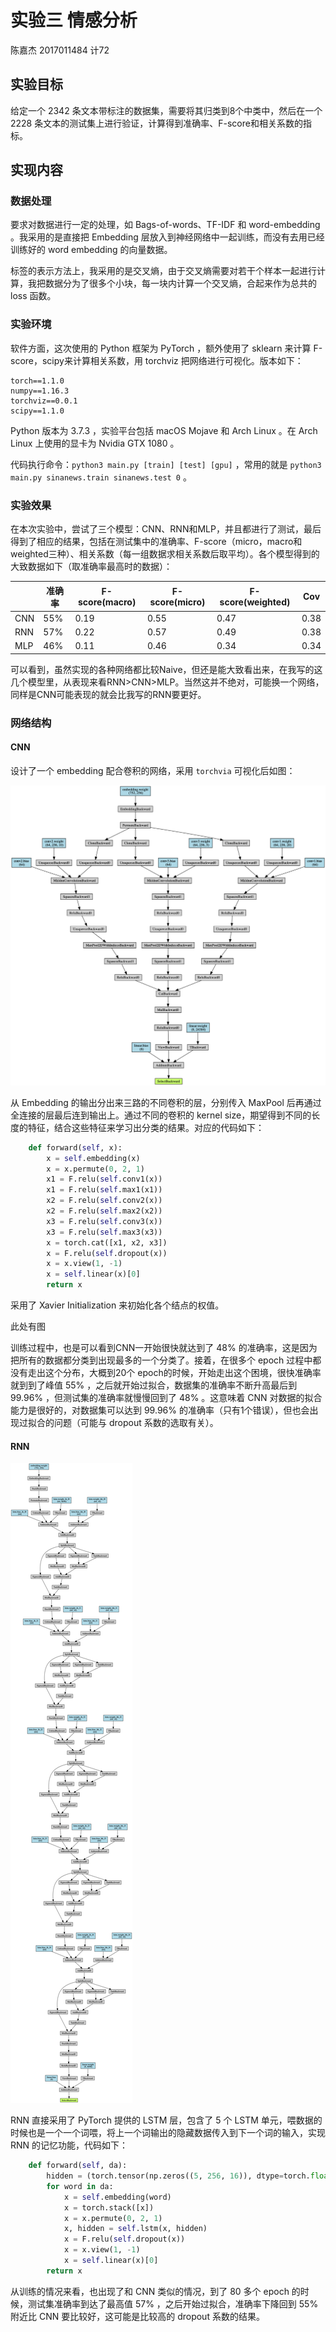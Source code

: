 # 实验三 情感分析

陈嘉杰 2017011484 计72

## 实验目标

给定一个 2342 条文本带标注的数据集，需要将其归类到8个中类中，然后在一个 2228 条文本的测试集上进行验证，计算得到准确率、F-score和相关系数的指标。

## 实现内容

### 数据处理

要求对数据进行一定的处理，如 Bags-of-words、TF-IDF 和 word-embedding 。我采用的是直接把 Embedding 层放入到神经网络中一起训练，而没有去用已经训练好的 word embedding 的向量数据。

标签的表示方法上，我采用的是交叉熵，由于交叉熵需要对若干个样本一起进行计算，我把数据分为了很多个小块，每一块内计算一个交叉熵，合起来作为总共的 loss 函数。

### 实验环境

软件方面，这次使用的 Python 框架为 PyTorch ，额外使用了 sklearn 来计算 F-score，scipy来计算相关系数，用 torchviz 把网络进行可视化。版本如下：

```
torch==1.1.0
numpy==1.16.3
torchviz==0.0.1
scipy==1.1.0
```

Python 版本为 3.7.3 ，实验平台包括 macOS Mojave 和 Arch Linux 。在 Arch Linux 上使用的显卡为 Nvidia GTX 1080 。

代码执行命令：`python3 main.py [train] [test] [gpu]` ，常用的就是 `python3 main.py sinanews.train sinanews.test 0` 。

### 实验效果

在本次实验中，尝试了三个模型：CNN、RNN和MLP，并且都进行了测试，最后得到了相应的结果，包括在测试集中的准确率、F-score（micro，macro和weighted三种）、相关系数（每一组数据求相关系数后取平均）。各个模型得到的大致数据如下（取准确率最高时的数据）：



|      | 准确率 | F-score(macro) | F-score(micro) | F-score(weighted) | Cov  |
| ---- | ------ | -------------- | -------------- | ----------------- | ---- |
| CNN  | 55%    | 0.19           | 0.55           | 0.47              | 0.38 |
| RNN  | 57%    | 0.22           | 0.57           | 0.49              | 0.38 |
| MLP  | 46%    | 0.11           | 0.46           | 0.34              | 0.34 |

可以看到，虽然实现的各种网络都比较Naive，但还是能大致看出来，在我写的这几个模型里，从表现来看RNN>CNN>MLP。当然这并不绝对，可能换一个网络，同样是CNN可能表现的就会比我写的RNN要更好。

### 网络结构

#### CNN

设计了一个 embedding 配合卷积的网络，采用 `torchvia` 可视化后如图：

![](cnn.png)

从 Embedding 的输出分出来三路的不同卷积的层，分别传入 MaxPool 后再通过全连接的层最后连到输出上。通过不同的卷积的 kernel size，期望得到不同的长度的特征，结合这些特征来学习出分类的结果。对应的代码如下：

```python
    def forward(self, x):
        x = self.embedding(x)
        x = x.permute(0, 2, 1)
        x1 = F.relu(self.conv1(x))
        x1 = F.relu(self.max1(x1))
        x2 = F.relu(self.conv2(x))
        x2 = F.relu(self.max2(x2))
        x3 = F.relu(self.conv3(x))
        x3 = F.relu(self.max3(x3))
        x = torch.cat([x1, x2, x3])
        x = F.relu(self.dropout(x))
        x = x.view(1, -1)
        x = self.linear(x)[0]
        return x
```

采用了 Xavier Initialization 来初始化各个结点的权值。

此处有图

训练过程中，也是可以看到CNN一开始很快就达到了 48% 的准确率，这是因为把所有的数据都分类到出现最多的一个分类了。接着，在很多个 epoch 过程中都没有走出这个分布，大概到20个 epoch的时候，开始走出这个困境，很快准确率就到到了峰值 55% ，之后就开始过拟合，数据集的准确率不断升高最后到 99.96% ，但测试集的准确率就慢慢回到了 48% 。这意味着 CNN 对数据的拟合能力是很好的，对数据集可以达到 99.96% 的准确率（只有1个错误），但也会出现过拟合的问题（可能与 dropout 系数的选取有关）。

#### RNN

![](rnn.png)

RNN 直接采用了 PyTorch 提供的 LSTM 层，包含了 5 个 LSTM 单元，喂数据的时候也是一个一个词喂，将上一个词输出的隐藏数据传入到下一个词的输入，实现 RNN 的记忆功能，代码如下：

```python
    def forward(self, da):
        hidden = (torch.tensor(np.zeros((5, 256, 16)), dtype=torch.float).to(device), torch.tensor(np.zeros((5, 256, 16)), dtype=torch.float).to(device))
        for word in da:
            x = self.embedding(word)
            x = torch.stack([x])
            x = x.permute(0, 2, 1)
            x, hidden = self.lstm(x, hidden)
            x = F.relu(self.dropout(x))
            x = x.view(1, -1)
            x = self.linear(x)[0]
        return x
```

从训练的情况来看，也出现了和 CNN 类似的情况，到了 80 多个 epoch 的时候，测试集准确率到达了最高值 57% ，之后开始过拟合，准确率下降回到 55% 附近比 CNN 要比较好，这可能是比较高的 dropout 系数的结果。